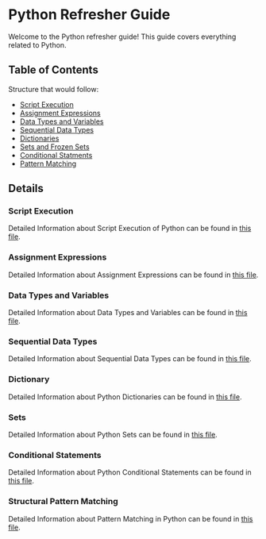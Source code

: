 # Python Refresher Guide

Welcome to the Python refresher guide! This guide covers everything related to Python.

## Table of Contents
Structure that would follow:
* [Script Execution](./script_execution)
* [Assignment Expressions](./assignment_expressions)
* [Data Types and Variables](./data_types_variables/)
* [Sequential Data Types](./sequential_data_types/)
* [Dictionaries](./dictionaries/)
* [Sets and Frozen Sets](./sets/)
* [Conditional Statments](./conditional_statements/)
* [Pattern Matching](./pattern_matching/)

## Details

### Script Execution
Detailed Information about Script Execution of Python can be found in [this file](./script_execution/README.md).

### Assignment Expressions
Detailed Information about Assignment Expressions can be found in [this file](./assignment_expressions/README.md).

### Data Types and Variables
Detailed Information about Data Types and Variables can be found in [this file](./data_types_variables/README.md).

### Sequential Data Types
Detailed Information about Sequential Data Types can be found in [this file](./sequential_data_types/README.md).

### Dictionary
Detailed Information about Python Dictionaries can be found in [this file](./dictionaries/README.md).

### Sets
Detailed Information about Python Sets can be found in [this file](./sets/README.md).

### Conditional Statements
Detailed Information about Python Conditional Statements can be found in [this file](./conditional_statements/README.md).

### Structural Pattern Matching
Detailed Information about Pattern Matching in Python can be found in [this file](./pattern_matching/README.md).
